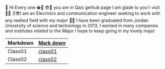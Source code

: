 🙌 Hi Every one �🤳
😎👀 you are in Qais gethub page I am glade to you'r visit 🐱‍💻
✌😎I am an Elecrinics and communication engineer seeking to work with any realted field with my major 🐱‍🚀
I have been graduated from Jordan University of science and technology in 2013, I worked in many companies and institutes related to the Major I hope to keep going in my lovely major

 
|Markdown     |[Mark down](https://qaisalshorman.github.io/Code-102-Reading-Notes/mark%20down%20)   |
|-------------| -------------- |
|Class01      |[class01](https://qaisalshorman.github.io/Code-102-Reading-Notes/class01)     |
|Class02      |[class02](https://qaisalshorman.github.io/Code-102-Reading-Notes/class-2)                |
